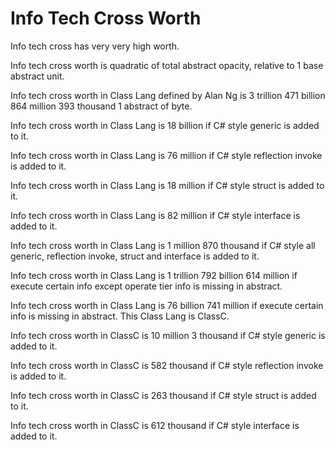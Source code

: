 # Info Tech Cross Worth

Info tech cross has very very high worth.

Info tech cross worth is quadratic of total abstract opacity,
relative to 1 base abstract unit.

Info tech cross worth in Class Lang defined by Alan Ng is
3 trillion 471 billion 864 million 393 thousand 1 abstract of byte.

Info tech cross worth in Class Lang is 18 billion if 
C# style generic is added to it.

Info tech cross worth in Class Lang is 76 million if 
C# style reflection invoke is added to it.

Info tech cross worth in Class Lang is 18 million if 
C# style struct is added to it.

Info tech cross worth in Class Lang is 82 million if 
C# style interface is added to it.

Info tech cross worth in Class Lang is 1 million 870 thousand if
C# style all generic, reflection invoke, struct and interface is added to it.

Info tech cross worth in Class Lang is 1 trillion 792 billion 614 million if
execute certain info except operate tier info is missing in abstract.

Info tech cross worth in Class Lang is 76 billion 741 million if
execute certain info is missing in abstract.
This Class Lang is ClassC.

Info tech cross worth in ClassC is 10 million 3 thousand if 
C# style generic is added to it.

Info tech cross worth in ClassC is 582 thousand if 
C# style reflection invoke is added to it.

Info tech cross worth in ClassC is 263 thousand if 
C# style struct is added to it.

Info tech cross worth in ClassC is 612 thousand if 
C# style interface is added to it.